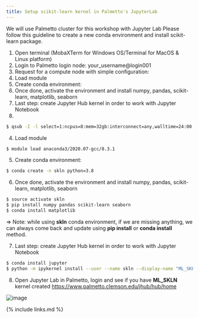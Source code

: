 ```yaml
---
title: Setup scikit-learn kernel in Palmetto's JupyterLab
---
```

We will use Palmetto cluster for this workshop with Jupyter Lab
Please follow this guideline to create a new conda environment and install scikit-learn package.
1. Open terminal (MobaXTerm for Windows OS/Terminal for MacOS & Linux platform)
2. Login to Palmetto login node: your_username@login001
3. Request for a compute node with simple configuration:
4. Load module
5. Create conda environment:
6. Once done, activate the environment and install numpy, pandas, scikit-learn, matplotlib, seaborn
7. Last step: create Jupyter Hub kernel in order to work with Jupyter Notebook
8. 
```bash
$ qsub -I -l select=1:ncpus=8:mem=32gb:interconnect=any,walltime=24:00:00
```

4. Load module


```bash
$ module load anaconda3/2020.07-gcc/8.3.1
```

5. Create conda environment:

```bash
$ conda create -n skln python=3.8
```

6. Once done, activate the environment and install numpy, pandas, scikit-learn, matplotlib, seaborn

```bash
$ source activate skln
$ pip install numpy pandas scikit-learn seaborn
$ conda install matplotlib
```

=> Note: while using **skln** conda environment, if we are missing anything, we can always come back and update using **pip install**
or **conda install** method.

7. Last step: create Jupyter Hub kernel in order to work with Jupyter Notebook

```bash
$ conda install jupyter
$ python -m ipykernel install --user --name skln --display-name "ML_SKLN"
```


8. Open Jupyter Lab in Palmetto, login and see if you have **ML_SKLN** kernel created
https://www.palmetto.clemson.edu/jhub/hub/home

![image](https://user-images.githubusercontent.com/43855029/117862252-74bbc780-b260-11eb-8dbb-4a07ae955c54.png)

{% include links.md %}
